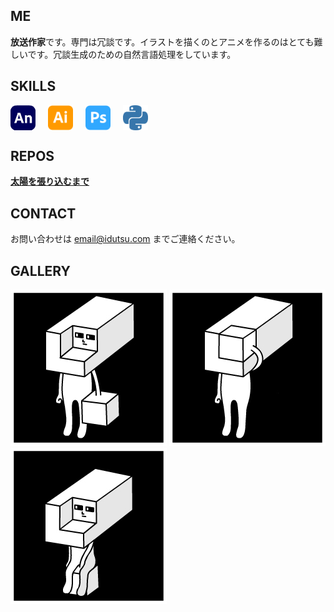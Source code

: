 ## ME

**放送作家**です。専門は冗談です。イラストを描くのとアニメを作るのはとても難しいです。冗談生成のための自然言語処理をしています。

## SKILLS 
<div style="display: flex; gap: 20px; align-items: center;">
    <img src="images/animate.png" alt="Animate" width="40" height="40"/>
    <img src="images/adobeillustrator.svg" alt="Illustrator" width="40" height="40"/>
    <img src="images/adobephotoshop.svg" alt="Photoshop" width="40" height="40"/>
    <img src="images/python.svg" alt="Python" width="40" height="40"/>
</div>

## REPOS
[**太陽を張り込むまで**](https://github.com/idutsu/kirikuchikun-diary)  

## CONTACT

お問い合わせは email@idutsu.com までご連絡ください。

## GALLERY

![キリクチくんオープン](images/githubopen.jpg)
![キリクチくんクローズ](images/githubclose.jpg)
![キリクチくん座る](images/githubsit.jpg)
